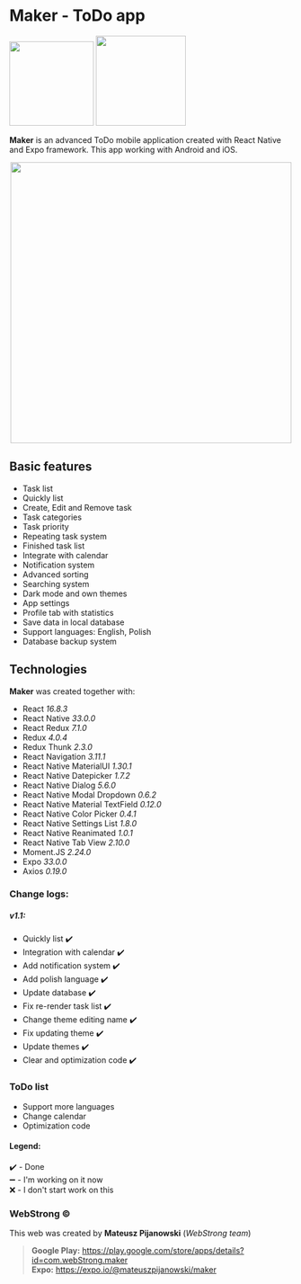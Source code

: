 # Maker - ToDo app 
<a href="https://play.google.com/store/apps/details?id=com.webStrong.maker" target="_blank"><img src="http://webstrong.pl/Maker/promo_images/Google-Play-Icon.png" width="150"/></a>
<a href="https://expo.io/@mateuszpijanowski/maker" target="_blank"><img src="http://webstrong.pl/Maker/promo_images/expo_logo.png" width="160"/></a>

**Maker** is an advanced ToDo mobile application created with React Native and Expo framework. 
This app working with Android and iOS. 

<p align="center"><img src="http://webstrong.pl/Maker/promo_images/maker_todo_list_promo.png" width="500px" /></p>

## Basic features  
  
- Task list
- Quickly list
- Create, Edit and Remove task
- Task categories
- Task priority
- Repeating task system
- Finished task list
- Integrate with calendar
- Notification system
- Advanced sorting
- Searching system
- Dark mode and own themes
- App settings
- Profile tab with statistics
- Save data in local database
- Support languages: English, Polish
- Database backup system

## Technologies  
**Maker** was created together with:  
  
- React <i>16.8.3</i>
- React Native <i>33.0.0</i>
- React Redux <i>7.1.0</i>  
- Redux <i>4.0.4</i>  
- Redux Thunk <i>2.3.0</i>  
- React Navigation <i>3.11.1</i>  
- React Native MaterialUI <i>1.30.1</i>  
- React Native Datepicker <i>1.7.2</i>  
- React Native Dialog <i>5.6.0</i>  
- React Native Modal Dropdown <i>0.6.2</i>  
- React Native Material TextField <i>0.12.0</i>  
- React Native Color Picker <i>0.4.1</i>  
- React Native Settings List <i>1.8.0</i>  
- React Native Reanimated <i>1.0.1</i>  
- React Native Tab View <i>2.10.0</i>  
- Moment.JS <i>2.24.0</i>
- Expo <i>33.0.0</i>
- Axios <i>0.19.0</i>

### Change logs:
##### v1.1:
* Quickly list :heavy_check_mark:
* Integration with calendar :heavy_check_mark:
* Add notification system :heavy_check_mark:
* Add polish language :heavy_check_mark:
* Update database :heavy_check_mark:
* Fix re-render task list :heavy_check_mark:
* Change theme editing name :heavy_check_mark:
* Fix updating theme :heavy_check_mark:
* Update themes :heavy_check_mark:
* Clear and optimization code :heavy_check_mark:

### ToDo list
* Support more languages
* Change calendar
* Optimization code

#### Legend:
:heavy_check_mark: - Done \
:heavy_minus_sign: - I'm working on it now \
:x: - I don't start work on this

### WebStrong &copy;  
  
This web was created by **Mateusz Pijanowski** (<i>WebStrong team</i>) <br />
> **Google Play:** https://play.google.com/store/apps/details?id=com.webStrong.maker <br />
> **Expo:** https://expo.io/@mateuszpijanowski/maker